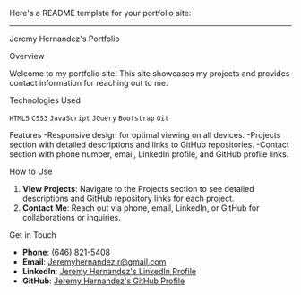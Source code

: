 Here's a README template for your portfolio site:

---

Jeremy Hernandez's Portfolio

Overview

Welcome to my portfolio site! This site showcases my projects and provides contact information for reaching out to me.

Technologies Used

`HTML5` `CSS3` `JavaScript` `JQuery` `Bootstrap` `Git`

Features
-Responsive design for optimal viewing on all devices.
-Projects section with detailed descriptions and links to GitHub repositories.
-Contact section with phone number, email, LinkedIn profile, and GitHub profile links.

How to Use

1. **View Projects**: Navigate to the Projects section to see detailed descriptions and GitHub repository links for each project.
2. **Contact Me**: Reach out via phone, email, LinkedIn, or GitHub for collaborations or inquiries.

Get in Touch

- **Phone**: (646) 821-5408
- **Email**: Jeremyhernandez.r@gmail.com
- **LinkedIn**: [Jeremy Hernandez's LinkedIn Profile](https://www.linkedin.com/in/jeremy-hernandez-1637ab229/)
- **GitHub**: [Jeremy Hernandez's GitHub Profile](https://github.com/XJHCODEX)
